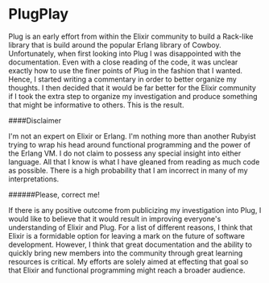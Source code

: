 PlugPlay
========

Plug is an early effort from within the Elixir community to build a Rack-like library that is build around the popular Erlang library of Cowboy. Unfortunately, when first looking into Plug I was disappointed with the documentation. Even with a close reading of the code, it was unclear exactly how to use the finer points of Plug in the fashion that I wanted. Hence, I started writing a commentary in order to better organize my thoughts. I then decided that it would be far better for the Elixir community if I took the extra step to organize my investigation and produce something that might be informative to others. This is the result.

####Disclaimer

I'm not an expert on Elixir or Erlang. I'm nothing more than another Rubyist trying to wrap his head around functional programming and the power of the Erlang VM. I do not claim to possess any special insight into either language. All that I know is what I have gleaned from reading as much code as possible. There is a high probability that I am incorrect in many of my interpretations.

######Please, correct me!

If there is any positive outcome from publicizing my investigation into Plug, I would like to believe that it would result in improving everyone's understanding of Elixir and Plug. For a list of different reasons, I think that Elixir is a formidable option for leaving a mark on the future of software development. However, I think that great documentation and the ability to quickly bring new members into the community through great learning resources is critical. My efforts are solely aimed at effecting that goal so that Elixir and functional programming might reach a broader audience.


